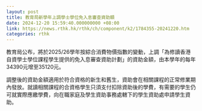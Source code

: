```yaml
---
layout: post
title: 教育局新學年上調學士學位免入息審查資助額
date: 2024-12-20 15:59:40.000000000 +08:00
link: https://news.rthk.hk/rthk/ch/component/k2/1784355-20241220.htm
categories: rthk
---
```


教育局公布，將於2025/26學年按綜合消費物價指數的變動，上調「為修讀香港自資學士學位課程學生提供的免入息審查資助計劃」的資助金額，由本學年的每年34390元增至35120元。
 
調整後的資助金額適用於符合資格的新生和舊生，資助會在相關課程的正常修業期內發放。就讀相關課程的合資格學生只須支付扣除資助後的學費，有需要的學生仍可就實際應繳學費，向在職家庭及學生資助事務處轄下的學生資助處申請學生資助。
